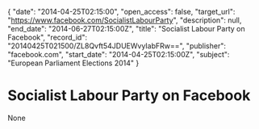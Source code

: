 {
  "date": "2014-04-25T02:15:00", 
  "open_access": false, 
  "target_url": "https://www.facebook.com/SocialistLabourParty", 
  "description": null, 
  "end_date": "2014-06-27T02:15:00Z", 
  "title": "Socialist Labour Party on Facebook", 
  "record_id": "20140425T021500/ZL8Qvft54JDUEWvyIabFRw==", 
  "publisher": "facebook.com", 
  "start_date": "2014-04-25T02:15:00Z", 
  "subject": "European Parliament Elections 2014"
}

# Socialist Labour Party on Facebook

None